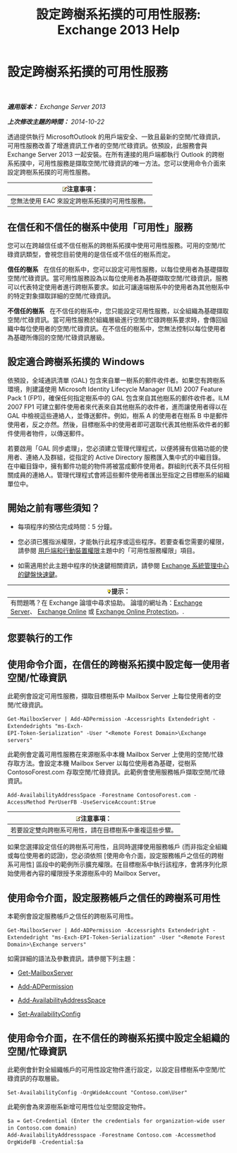 ﻿---
title: '設定跨樹系拓撲的可用性服務: Exchange 2013 Help'
TOCTitle: 設定跨樹系拓撲的可用性服務
ms:assetid: f1e7d407-f0d3-47a7-8cc3-03c5980445d5
ms:mtpsurl: https://technet.microsoft.com/zh-tw/library/Bb125182(v=EXCHG.150)
ms:contentKeyID: 52062603
ms.date: 05/21/2018
mtps_version: v=EXCHG.150
ms.translationtype: MT
---

# 設定跨樹系拓撲的可用性服務

 

_**適用版本：** Exchange Server 2013_

_**上次修改主題的時間：** 2014-10-22_

透過提供執行 MicrosoftOutlook 的用戶端安全、一致且最新的空閒/忙碌資訊，可用性服務改善了增進資訊工作者的空閒/忙碌資訊。依預設，此服務會與 Exchange Server 2013 一起安裝。在所有連接的用戶端都執行 Outlook 的跨樹系拓撲中，可用性服務是擷取空閒/忙碌資訊的唯一方法。您可以使用命令介面來設定跨樹系拓撲的可用性服務。

<table>
<thead>
<tr class="header">
<th><img src="images/Bb124558.note(EXCHG.150).gif" title="注意事項" alt="注意事項" />注意事項：</th>
</tr>
</thead>
<tbody>
<tr class="odd">
<td>您無法使用 EAC 來設定跨樹系拓撲的可用性服務。</td>
</tr>
</tbody>
</table>


## 在信任和不信任的樹系中使用「可用性」服務

您可以在跨越信任或不信任樹系的跨樹系拓撲中使用可用性服務。可用的空閒/忙碌資訊類型，會視您目前使用的是信任或不信任的樹系而定。

**信任的樹系**   在信任的樹系中，您可以設定可用性服務，以每位使用者為基礎擷取空閒/忙碌資訊。當可用性服務設為以每位使用者為基礎擷取空閒/忙碌資訊，服務可以代表特定使用者進行跨樹系要求。如此可讓遠端樹系中的使用者為其他樹系中的特定對象擷取詳細的空閒/忙碌資訊。

**不信任的樹系**   在不信任的樹系中，您只能設定可用性服務，以全組織為基礎擷取空閒/忙碌資訊。當可用性服務於組織層級進行空閒/忙碌跨樹系要求時，會傳回組織中每位使用者的空閒/忙碌資訊。在不信任的樹系中，您無法控制以每位使用者為基礎所傳回的空閒/忙碌資訊層級。

## 設定適合跨樹系拓撲的 Windows

依預設，全域通訊清單 (GAL) 包含來自單一樹系的郵件收件者。如果您有跨樹系環境，則建議使用 Microsoft Identity Lifecycle Manager (ILM) 2007 Feature Pack 1 (FP1)，確保任何指定樹系中的 GAL 包含來自其他樹系的郵件收件者。ILM 2007 FP1 可建立郵件使用者來代表來自其他樹系的收件者，進而讓使用者得以在 GAL 中檢視這些連絡人，並傳送郵件。例如，樹系 A 的使用者在樹系 B 中是郵件使用者，反之亦然。然後，目標樹系中的使用者即可選取代表其他樹系收件者的郵件使用者物件，以傳送郵件。

若要啟用「GAL 同步處理」，您必須建立管理代理程式，以便將擁有信箱功能的使用者、連絡人及群組，從指定的 Active Directory 服務匯入集中式的中繼目錄。在中繼目錄中，擁有郵件功能的物件將被當成郵件使用者。群組則代表不具任何相關成員的連絡人。管理代理程式會將這些郵件使用者匯出至指定之目標樹系的組織單位中。

## 開始之前有哪些須知？

  - 每項程序的預估完成時間：5 分鐘。

  - 您必須已獲指派權限，才能執行此程序或這些程序。若要查看您需要的權限，請參閱 [用戶端和行動裝置權限](clients-and-mobile-devices-permissions-exchange-2013-help.md)主題中的「可用性服務權限」項目。

  - 如需適用於此主題中程序的快速鍵相關資訊，請參閱 [Exchange 系統管理中心的鍵盤快速鍵](keyboard-shortcuts-in-the-exchange-admin-center-exchange-online-protection-help.md)。

<table>
<thead>
<tr class="header">
<th><img src="images/Bb124558.tip(EXCHG.150).gif" title="提示" alt="提示" />提示：</th>
</tr>
</thead>
<tbody>
<tr class="odd">
<td>有問題嗎？在 Exchange 論壇中尋求協助。 論壇的網址為：<a href="https://go.microsoft.com/fwlink/p/?linkid=60612">Exchange Server</a>、 <a href="https://go.microsoft.com/fwlink/p/?linkid=267542">Exchange Online</a> 或 <a href="https://go.microsoft.com/fwlink/p/?linkid=285351">Exchange Online Protection</a>。.</td>
</tr>
</tbody>
</table>


## 您要執行的工作

## 使用命令介面，在信任的跨樹系拓撲中設定每一使用者空閒/忙碌資訊

此範例會設定可用性服務，擷取目標樹系中 Mailbox Server 上每位使用者的空閒/忙碌資訊。

    Get-MailboxServer | Add-ADPermission -Accessrights Extendedright -Extendedrights "ms-Exch-
    EPI-Token-Serialization" -User "<Remote Forest Domain>\Exchange servers"

此範例會定義可用性服務在來源樹系中本機 Mailbox Server 上使用的空閒/忙碌存取方法。會設定本機 Mailbox Server 以每位使用者為基礎，從樹系 ContosoForest.com 存取空閒/忙碌資訊。此範例會使用服務帳戶擷取空閒/忙碌資訊。

    Add-AvailabilityAddressSpace -Forestname ContosoForest.com -AccessMethod PerUserFB -UseServiceAccount:$true

<table>
<thead>
<tr class="header">
<th><img src="images/Bb124558.note(EXCHG.150).gif" title="注意事項" alt="注意事項" />注意事項：</th>
</tr>
</thead>
<tbody>
<tr class="odd">
<td>若要設定雙向跨樹系可用性，請在目標樹系中重複這些步驟。</td>
</tr>
</tbody>
</table>


如果您選擇設定信任的跨樹系可用性，且同時選擇使用服務帳戶 (而非指定全組織或每位使用者的認證)，您必須依照 \[使用命令介面，設定服務帳戶之信任的跨樹系可用性\] 區段中的範例所示擴充權限。在目標樹系中執行該程序，會將序列化原始使用者內容的權限授予來源樹系中的 Mailbox Server。

## 使用命令介面，設定服務帳戶之信任的跨樹系可用性

本範例會設定服務帳戶之信任的跨樹系可用性。

    Get-MailboxServer | Add-ADPermission -Accessrights Extendedright -Extendedright "ms-Exch-EPI-Token-Serialization" -User "<Remote Forest Domain>\Exchange servers"

如需詳細的語法及參數資訊，請參閱下列主題：

  - [Get-MailboxServer](https://technet.microsoft.com/zh-tw/library/bb123539\(v=exchg.150\))

  - [Add-ADPermission](https://technet.microsoft.com/zh-tw/library/bb124403\(v=exchg.150\))

  - [Add-AvailabilityAddressSpace](https://technet.microsoft.com/zh-tw/library/bb124122\(v=exchg.150\))

  - [Set-AvailabilityConfig](https://technet.microsoft.com/zh-tw/library/bb124103\(v=exchg.150\))

## 使用命令介面，在不信任的跨樹系拓撲中設定全組織的空閒/忙碌資訊

此範例會針對全組織帳戶的可用性設定物件進行設定，以設定目標樹系中空閒/忙碌資訊的存取層級。

    Set-AvailabilityConfig -OrgWideAccount "Contoso.com\User"

此範例會為來源樹系新增可用性位址空間設定物件。

    $a = Get-Credential (Enter the credentials for organization-wide user in Contoso.com domain)
    Add-AvailabilityAddressspace -Forestname Contoso.com -Accessmethod OrgWideFB -Credential:$a

